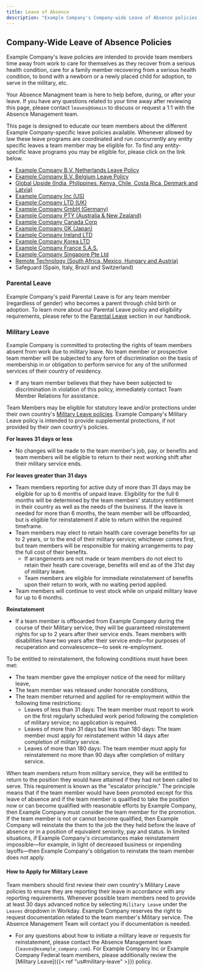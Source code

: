 ```yaml
---
title: Leave of Absence
description: "Example Company's Company-wide Leave of Absence policies."
---
```


## Company-Wide Leave of Absence Policies

Example Company's leave policies are intended to provide team members time away from work to care for themselves as they recover from a serious health condition, care for a family member recovering from a serious health condition, to bond with a newborn or a newly placed child for adoption, to serve in the military, etc.

Your Absence Managment team is here to help before, during, or after your leave. If you have any questions related to your time away after reviewing this page, please contact `leaves@domain` to discuss or request a 1:1 with the Absence Management team.

This page is designed to educate our team members about the different Example Company-specific leave policies available.  Whenever allowed by law these leave programs are coordinated and run concurrently any entity specific leaves a team member may be eligible for. To find any entity-specific leave programs you may be eligible for, please click on the link below.

- [Example Company B.V. Netherlands Leave Policy](/handbook/total-rewards/benefits/general-and-entity-benefits/bv-benefits-netherlands/#example_company-bv-netherlands-leave-policy)
- [Example Company B.V. Belgium Leave Policy](/handbook/total-rewards/benefits/general-and-entity-benefits/bv-benefits-belgium/#example_company-bv-belgium-leave-policy)
- [Global Upside (India, Philippines, Kenya, Chile, Costa Rica, Denmark and Latvia)](/handbook/total-rewards/benefits/general-and-entity-benefits/global-upside-benefits-india/)
- [Example Company Inc (US)](/handbook/people-policies/leave-of-absence/us/)
- [Example Company LTD (UK)](/handbook/total-rewards/benefits/general-and-entity-benefits/ltd-benefits-uk/)
- [Example Company GmbH (Germany)](/handbook/entity/gmbh-germany/)
- [Example Company PTY (Australia & New Zealand)](/handbook/total-rewards/benefits/general-and-entity-benefits/pty-benefits-australia/)
- [Example Company Canada Corp](/handbook/total-rewards/benefits/general-and-entity-benefits/canada-corp-benefits/)
- [Example Company GK (Japan)](/handbook/total-rewards/benefits/general-and-entity-benefits/example_company-gk/)
- [Example Company Ireland LTD](/handbook/total-rewards/benefits/general-and-entity-benefits/example_company-ireland-ltd/)
- [Example Company Korea LTD](/handbook/total-rewards/benefits/general-and-entity-benefits/korea-ltd-benefits/)
- [Example Company France S.A.S.](/handbook/total-rewards/benefits/general-and-entity-benefits/france-sas/)
- [Example Company Singapore Pte Ltd](/handbook/total-rewards/benefits/general-and-entity-benefits/singapore-pte-ltd/)
- [Remote Technology (South Africa, Mexico, Hungary and Austria)](/handbook/total-rewards/benefits/general-and-entity-benefits/remote-com/)
- Safeguard (Spain, Italy, Brazil and Switzerland)

### Parental Leave

Example Company's paid Parental Leave is for any team member (regardless of gender) who becomes a parent through child birth or adoption.  To learn more about our Parental Leave policy and eligibility requirements, please refer to the [Parental Leave](/handbook/total-rewards/benefits/general-and-entity-benefits/#parental-leave) section in our handbook.

### Military Leave

Example Company is committed to protecting the rights of team members absent from work due to military leave. No team member or prospective team member will be subjected to any form of discrimination on the basis of membership in or obligation to perform service for any of the uniformed services of their country of residency.

- If any team member believes that they have been subjected to discrimination in violation of this policy, immediately contact Team Member Relations for assistance.

Team Members may be eligible for statutory leave and/or protections under their own country's [Military Leave policies](/handbook/total-rewards/benefits/general-and-entity-benefits/#entity-benefits).  Example Company's Military Leave policy is intended to provide supplemental protections, if not provided by their own country's policies.

**For leaves 31 days or less**

- No changes will be made to the team member's job, pay, or benefits and team members will be eligible to return to their next working shift after their military service ends.

**For leaves greater than 31 days**

- Team members reporting for active duty of more than 31 days may be eligible for up to 6 months of unpaid leave. Eligibility for the full 6 months will be determined by the team members' statutory entitlement in their country as well as the needs of the business. If the leave is needed for more than 6 months, the team member will be offboarded, but is eligible for reinstatement if able to return within the required timeframe.
- Team members may elect to retain health care coverage benefits for up to 2 years, or to the end of their military service; whichever comes first, but team members will be responsible for making arrangements to pay the full cost of their benefits.
  - If arrangements are not made or team members do not elect to retain their heath care coverage, benefits will end as of the 31st day of military leave.
  - Team members are eligible for immediate reinstatement of benefits upon their return to work, with no waiting period applied.
- Team members will continue to vest stock while on unpaid military leave for up to 6 months.

**Reinstatement**

- If a team member is offboarded from Example Company during the course of their Military service, they will be guaranteed reinstatement rights for up to 2 years after their service ends. Team members with disabilities have two years after their service ends—for purposes of recuperation and convalescence—to seek re-employment.

To be entitled to reinstatement, the following conditions must have been met:

- The team member gave the employer notice of the need for military leave,
- The team member was released under honorable conditions,
- The team member returned and applied for re-employment within the following time restrictions:
  - Leaves of less than 31 days: The team member must report to work on the first regularly scheduled work period following the completion of military service; no application is required.
  - Leaves of more than 31 days but less than 180 days: The team member must apply for reinstatement within 14 days after completion of military service.
  - Leaves of more than 180 days: The team member must apply for reinstatement no more than 90 days after completion of military service.

When team members return from military service, they will be entitled to return to the position they would have attained if they had not been called to serve. This requirement is known as the "escalator principle." The principle means that if the team member would have been promoted except for this leave of absence and if the team member is qualified to take the position now or can become qualified with reasonable efforts by Example Company, then Example Company must consider the team member for the promotion. If the team member is not or cannot become qualified, then Example Company will reinstate the them to the job the they held before the leave of absence or in a position of equivalent seniority, pay and status. In limited situations, if Example Company's circumstances make reinstatement impossible—for example, in light of decreased business or impending layoffs—then Example Company's obligation to reinstate the team member does not apply.

#### How to Apply for Military Leave

Team members should first review their own country's Military Leave policies to ensure they are reporting their leave in accordance with any reporting requirements. Whenever possible team members need to provide at least 30 days advanced notice by selecting `Military Leave` under the `Leaves` dropdown in Workday. Example Company reserves the right to request documentation related to the team member's Military service. The Absence Management Team will contact you if documentation is needed.

- For any questions about how to initiate a military leave or requests for reinstatement, please contact the Absence Management team (`leaves@example_company.com`). For Example Company Inc or Example Company Federal team members, please additionally review the [Military Leave]({{< ref "us#military-leave" >}}) policy.
